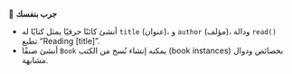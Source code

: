 🧪 **جرب بنفسك**
*	أنشئ كائنًا حرفيًا يمثل كتابًا له `title` (عنوان)، و `author` (مؤلف)، ودالة `read()` تطبع “Reading [title]”.
*	أنشئ صنفًا `Book` يمكنه إنشاء نُسخ من الكتب (book instances) بخصائص ودوال مشابهة.
